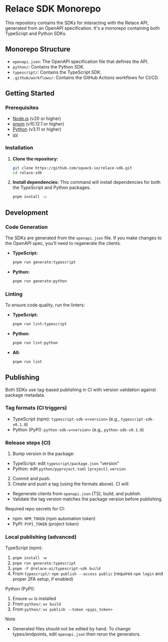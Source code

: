 # Relace SDK Monorepo

This repository contains the SDKs for interacting with the Relace API, generated from an OpenAPI specification. It's a monorepo containing both TypeScript and Python SDKs.

## Monorepo Structure

- `openapi.json`: The OpenAPI specification file that defines the API.
- `python/`: Contains the Python SDK.
- `typescript/`: Contains the TypeScript SDK.
- `.github/workflows/`: Contains the GitHub Actions workflows for CI/CD.

## Getting Started

### Prerequisites

- [Node.js](https://nodejs.org/) (v20 or higher)
- [pnpm](https://pnpm.io/) (v10.12.1 or higher)
- [Python](https://www.python.org/) (v3.11 or higher)
- [uv](https://docs.astral.sh/uv/guides/install-python/)

### Installation

1.  **Clone the repository:**

    ```bash
    git clone https://github.com/squack-io/relace-sdk.git
    cd relace-sdk
    ```

2.  **Install dependencies:**
    This command will install dependencies for both the TypeScript and Python packages.
    ```bash
    pnpm install -w
    ```

## Development

### Code Generation

The SDKs are generated from the `openapi.json` file. If you make changes to the OpenAPI spec, you'll need to regenerate the clients.

- **TypeScript:**

  ```bash
  pnpm run generate:typescript
  ```

- **Python:**
  ```bash
  pnpm run generate:python
  ```

### Linting

To ensure code quality, run the linters:

- **TypeScript:**

  ```bash
  pnpm run lint:typescript
  ```

- **Python:**

  ```bash
  pnpm run lint:python
  ```

- **All:**
  ```bash
  pnpm run lint
  ```

## Publishing

Both SDKs use tag-based publishing in CI with version validation against package metadata.

### Tag formats (CI triggers)

- TypeScript (npm): `typescript-sdk-v<version>` (e.g., `typescript-sdk-v0.1.0`)
- Python (PyPI): `python-sdk-v<version>` (e.g., `python-sdk-v0.1.0`)

### Release steps (CI)

1. Bump version in the package:

- TypeScript: edit `typescript/package.json` "version"
- Python: edit `python/pyproject.toml` `[project].version`

2. Commit and push.
3. Create and push a tag (using the formats above). CI will:

- Regenerate clients from `openapi.json` (TS), build, and publish.
- Validate the tag version matches the package version before publishing.

Required repo secrets for CI:

- npm: `NPM_TOKEN` (npm automation token)
- PyPI: `PYPI_TOKEN` (project token)

### Local publishing (advanced)

TypeScript (npm):

1. `pnpm install -w`
2. `pnpm run generate:typescript`
3. `pnpm -F @relace-ai/typescript-sdk build`
4. From `typescript/`: `npm publish --access public` (requires `npm login` and proper 2FA setup, if enabled)

Python (PyPI):

1. Ensure `uv` is installed
2. From `python/`: `uv build`
3. From `python/`: `uv publish --token <pypi_token>`

Note

- Generated files should not be edited by hand. To change types/endpoints, edit `openapi.json` then rerun the generators.
